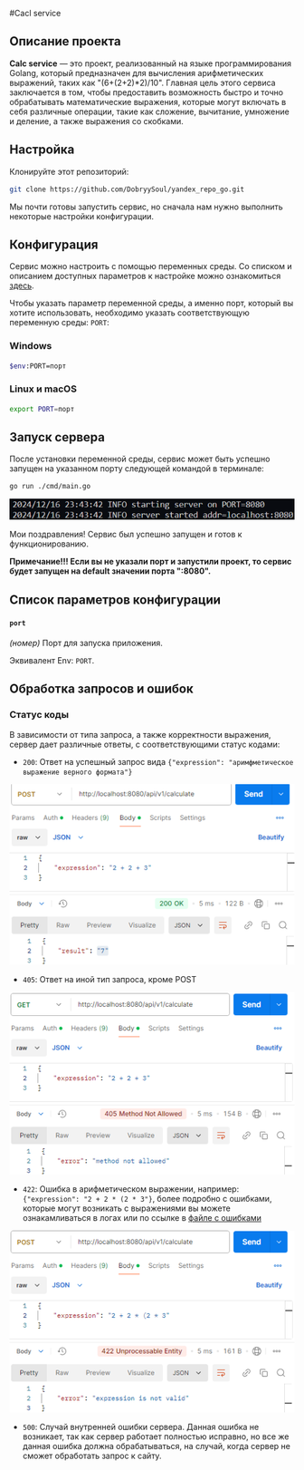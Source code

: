 #Cacl service

## Описание проекта
<b>Calc service</b> — это проект, реализованный на языке программирования Golang, который предназначен для вычисления арифметических выражений, таких как "(6+(2+2)*2)/10". Главная цель этого сервиса заключается в том, чтобы предоставить возможность быстро и точно обрабатывать математические выражения, которые могут включать в себя различные операции, такие как сложение, вычитание, умножение и деление, а также выражения со скобками.

## Настройка
Клонируйте этот репозиторий:

```sh
git clone https://github.com/DobryySoul/yandex_repo_go.git
```

Мы почти готовы запустить сервис, но сначала нам нужно выполнить некоторые настройки конфигурации.

## Конфигурация
Сервис можно настроить с помощью переменных среды. Со списком и описанием доступных параметров к настройке можно ознакомиться [здесь](#Список-параметров-конфигурации). 

Чтобы указать параметр переменной среды, а именно порт, который вы хотите использовать, необходимо указать соответствующую переменную среды: `PORT`:
### Windows

```sh
$env:PORT=порт
```

### Linux и macOS

```sh
export PORT=порт
```

## Запуск сервера

После установки переменной среды, сервис может быть успешно запущен на указанном порту следующей командой в терминале:

```sh
go run ./cmd/main.go
```

![](docs/start.png)

Мои поздравления! Сервис был успешно запущен и готов к функционированию.

<strong>Примечание!!! Если вы не указали порт и запустили проект, то сервис будет запущен на default значении порта ":8080".</strong>

## Список параметров конфигурации

#### `port`

*(номер)* Порт для запуска приложения.

Эквивалент Env: `PORT`.

## Обработка запросов и ошибок

### Статус коды
В зависимости от типа запроса, а также корректности выражения, сервер дает различные ответы, с соответствующими статус кодами:

- `200`: Ответ на успешный запрос вида `{"expression": "аримфметическое выражение верного формата"}`
  
![](docs/status200.png)

- `405`: Ответ на иной тип запроса, кроме POST
  
![](docs/status405.png)

- `422`: Ошибка в арифметическом выражении, например: `{"expression": "2 + 2 * (2 * 3"}`, более подробно с ошибками, которые могут возникать с выражениями вы можете ознакамливаться в логах или по ссылке в [файле с ошибками](pkg/calculation/errors.messages.go)

![](docs/status422.png)
 
- `500`: Случай внутренней ошибки сервера. Данная ошибка не возникает, так как сервер работает полностью исправно, но все же данная ошибка должна обрабатываться, на случай, когда сервер не сможет обработать запрос к сайту.
 